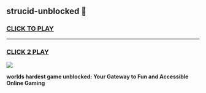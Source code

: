 
## strucid-unblocked 👋
<h3>
<a href="https://premium.freeplayer.one?title=strucid-unblocked&ref=14F">CLICK TO PLAY</a></h3>
<hr>

<h3>
<a href="https://premium.freeplayer.one?title=strucid-unblocked&ref=14F">CLICK 2 PLAY</a>
  
</h3>

<a href="https://premium.freeplayer.one?title=strucid-unblocked&ref=12F/"><img src="https://clearcache.store/games.png"></a>


**worlds hardest game unblocked: Your Gateway to Fun and Accessible Online Gaming**
